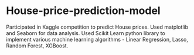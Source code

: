 # House-price-prediction-model
Participated in Kaggle competition to predict House prices.
Used matplotlib and Seaborn for data analysis.
Used Scikit Learn python library to implement various machine learning algorithms - Linear Regression, Lasso, Random Forest, XGBoost.
